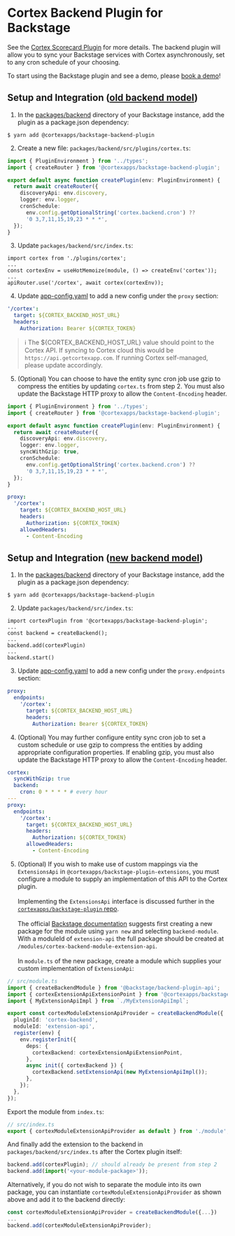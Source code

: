 # Cortex Backend Plugin for Backstage

See the [Cortex Scorecard Plugin](https://www.npmjs.com/package/@cortexapps/backstage-plugin) for more details.
The backend plugin will allow you to sync your Backstage services with Cortex asynchronously, set
to any cron schedule of your choosing.

To start using the Backstage plugin and see a demo, please [book a demo](https://www.cortex.io/demo)!

## Setup and Integration ([old backend model](https://backstage.io/docs/backend-system/building-backends/migrating))

1. In the [packages/backend](https://github.com/backstage/backstage/blob/master/packages/backend/) directory of your Backstage
   instance, add the plugin as a package.json dependency:

```shell
$ yarn add @cortexapps/backstage-backend-plugin
```

2. Create a new file: `packages/backend/src/plugins/cortex.ts`:

```ts
import { PluginEnvironment } from '../types';
import { createRouter } from '@cortexapps/backstage-backend-plugin';

export default async function createPlugin(env: PluginEnvironment) {
  return await createRouter({
    discoveryApi: env.discovery,
    logger: env.logger,
    cronSchedule:
      env.config.getOptionalString('cortex.backend.cron') ??
      '0 3,7,11,15,19,23 * * *',
  });
}
```

3. Update `packages/backend/src/index.ts`:

```tsx
import cortex from './plugins/cortex';
...
const cortexEnv = useHotMemoize(module, () => createEnv('cortex'));
...
apiRouter.use('/cortex', await cortex(cortexEnv));
```

4. Update [app-config.yaml](https://github.com/backstage/backstage/blob/master/app-config.yaml#L54) to add a new config under
   the `proxy` section:

```yaml
'/cortex':
  target: ${CORTEX_BACKEND_HOST_URL}
  headers:
    Authorization: Bearer ${CORTEX_TOKEN}
```
> ℹ️ 
> The ${CORTEX_BACKEND_HOST_URL} value should point to the Cortex API. If syncing to Cortex cloud this would be `https://api.getcortexapp.com`. If running Cortex self-managed, please update accordingly.

5. (Optional) You can choose to have the entity sync cron job use gzip to compress the entities by updating `cortex.ts` from step 2. You must also update the Backstage HTTP proxy to allow the `Content-Encoding` header.

```ts
import { PluginEnvironment } from '../types';
import { createRouter } from '@cortexapps/backstage-backend-plugin';

export default async function createPlugin(env: PluginEnvironment) {
  return await createRouter({
    discoveryApi: env.discovery,
    logger: env.logger,
    syncWithGzip: true,
    cronSchedule:
      env.config.getOptionalString('cortex.backend.cron') ??
      '0 3,7,11,15,19,23 * * *',
  });
}
```

```yaml
proxy:
  '/cortex':
    target: ${CORTEX_BACKEND_HOST_URL}
    headers:
      Authorization: ${CORTEX_TOKEN}
    allowedHeaders:
      - Content-Encoding
```

## Setup and Integration ([new backend model](https://backstage.io/docs/backend-system/building-backends/migrating))

1. In the [packages/backend](https://github.com/backstage/backstage/blob/master/packages/backend/) directory of your Backstage
   instance, add the plugin as a package.json dependency:

```shell
$ yarn add @cortexapps/backstage-backend-plugin
```

2. Update `packages/backend/src/index.ts`:

```tsx
import cortexPlugin from '@cortexapps/backstage-backend-plugin';
...
const backend = createBackend();
...
backend.add(cortexPlugin)
...
backend.start()
```

3. Update [app-config.yaml](https://github.com/backstage/backstage/blob/master/app-config.yaml#L54) to add a new config under
   the `proxy.endpoints` section:

```yaml
proxy:
  endpoints:
    '/cortex':
      target: ${CORTEX_BACKEND_HOST_URL}
      headers:
        Authorization: Bearer ${CORTEX_TOKEN}
```

4. (Optional) You may further configure entity sync cron job to set a custom schedule or use gzip to compress the entities by adding appropriate configuration properties. If enabling gzip, you must also update the Backstage HTTP proxy to allow the `Content-Encoding` header.

```yaml
cortex:
  syncWithGzip: true
  backend:
    cron: 0 * * * * # every hour
---
proxy:
  endpoints:
    '/cortex':
      target: ${CORTEX_BACKEND_HOST_URL}
      headers:
        Authorization: ${CORTEX_TOKEN}
      allowedHeaders:
        - Content-Encoding
```

5. (Optional) If you wish to make use of custom mappings via the `ExtensionsApi` in `@cortexapps/backstage-plugin-extensions`, you must configure a module to supply an implementation of this API to the Cortex plugin.
   <br><br>Implementing the `ExtensionsApi` interface is discussed further in the [`cortexapps/backstage-plugin` repo](https://github.com/cortexapps/backstage-plugin?tab=readme-ov-file#advanced).
   <br><br>The official [Backstage documentation](https://backstage.io/docs/backend-system/building-plugins-and-modules/index) suggests first creating a new package for the module using `yarn new` and selecting `backend-module`. With a moduleId of `extension-api` the full package should be created at `/modules/cortex-backend-module-extension-api`.
   <br><br>In `module.ts` of the new package, create a module which supplies your custom implementation of `ExtensionApi`:

```ts
// src/module.ts
import { createBackendModule } from '@backstage/backend-plugin-api';
import { cortexExtensionApiExtensionPoint } from '@cortexapps/backstage-plugin-extensions';
import { MyExtensionApiImpl } from `./MyExtensionApiImpl`;

export const cortexModuleExtensionApiProvider = createBackendModule({
  pluginId: 'cortex-backend',
  moduleId: 'extension-api',
  register(env) {
    env.registerInit({
      deps: {
        cortexBackend: cortexExtensionApiExtensionPoint,
      },
      async init({ cortexBackend }) {
        cortexBackend.setExtensionApi(new MyExtensionApiImpl());
      },
    });
  },
});
```

Export the module from `index.ts`:

```ts
// src/index.ts
export { cortexModuleExtensionApiProvider as default } from './module';
```

And finally add the extension to the backend in `packages/backend/src/index.ts` after the Cortex plugin itself:

```ts
backend.add(cortexPlugin); // should already be present from step 2
backend.add(import('<your-module-package>'));
```

Alternatively, if you do not wish to separate the module into its own package, you can instantiate `cortexModuleExtensionApiProvider` as shown above and add it to the backend directly:

```ts
const cortexModuleExtensionApiProvider = createBackendModule({...})
...
backend.add(cortexModuleExtensionApiProvider);
```
